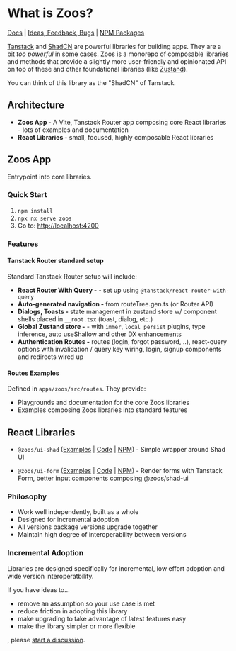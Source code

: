# What is Zoos?

[Docs](./docs) | [Ideas, Feedback, Bugs](https://github.com/ZooHillData/zoos/discussions/new?category=ideas) | [NPM Packages](https://www.npmjs.com/~alexryanterry)

[Tanstack](https://tanstack.com) and [ShadCN](https://ui.shadcn.com/) are powerful libraries for building apps. They are a bit _too powerful_ in some cases. Zoos is a monorepo of composable libraries and methods that provide a slightly more user-friendly and opinionated API on top of these and other foundational libraries (like [Zustand](https://zustand.docs.pmnd.rs/getting-started/introduction)).

You can think of this library as the "ShadCN" of Tanstack.

## Architecture

- **Zoos App -** A Vite, Tanstack Router app composing core React libraries - lots of examples and documentation
- **React Libraries -** small, focused, highly composable React libraries

## Zoos App

Entrypoint into core libraries.

### Quick Start

1. `npm install`
2. `npx nx serve zoos`
3. Go to: [http://localhost:4200](http://localhost:4200)

### Features

#### Tanstack Router standard setup

Standard Tanstack Router setup will include:

- **React Router With Query -** - set up using `@tanstack/react-router-with-query`
- **Auto-generated navigation -** from routeTree.gen.ts (or Router API)
- **Dialogs, Toasts -** state management in zustand store w/ component shells placed in `__root.tsx` (toast, dialog, etc.)
- **Global Zustand store -** - with `immer`, `local persist` plugins, type inference, auto useShallow and other DX enhancements
- **Authentication Routes -** routes (login, forgot password, ..), react-query options with invalidation / query key wiring, login, signup components and redirects wired up

#### Routes Examples

Defined in `apps/zoos/src/routes`. They provide:

- Playgrounds and documentation for the core Zoos libraries
- Examples composing Zoos libraries into standard features

## React Libraries

- `@zoos/ui-shad` ([Examples](https://github.com/ZooHillData/zoos/tree/main/apps/zoos/src/routes/ui-shad) | [Code](https://github.com/ZooHillData/zoos/tree/main/packages/ui-shad) | [NPM](https://www.npmjs.com/package/@zoos/ui-shad)) - Simple wrapper around Shad UI

- `@zoos/ui-form` ([Examples](https://github.com/ZooHillData/zoos/tree/main/apps/zoos/src/routes/ui-form) | [Code](https://github.com/ZooHillData/zoos/tree/main/packages/ui-form) | [NPM](https://www.npmjs.com/package/@zoos/ui-form)) - Render forms with Tanstack Form, better input components composing @zoos/shad-ui

### Philosophy

- Work well independently, built as a whole
- Designed for incremental adoption
- All versions package versions upgrade together
- Maintain high degree of interoperability between versions

### Incremental Adoption

Libraries are designed specifically for incremental, low effort adoption and wide version interoperatbility.

If you have ideas to...

- remove an assumption so your use case is met
- reduce friction in adopting this library
- make upgrading to take advantage of latest features easy
- make the library simpler or more flexible

, please [start a discussion](https://github.com/ZooHillData/zoos/discussions/new?category=ideas).
